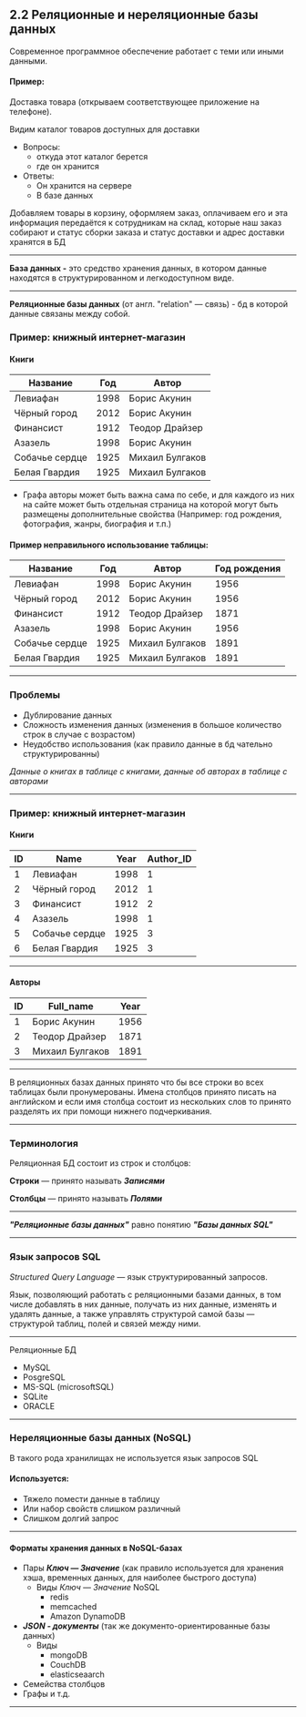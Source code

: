 ## 2.2 Реляционные и нереляционные базы данных

Современное программное обеспечение работает с теми или иными данными.

#### Пример:

Доставка товара (открываем соответствующее приложение на телефоне). 

Видим каталог товаров доступных для доставки 

- Вопросы:
  - откуда этот каталог берется 
  - где он хранится
- Ответы:
  - Он хранится на сервере
  - В базе данных

Добавляем товары в корзину, оформляем заказ, оплачиваем его и эта информация передаётся к сотрудникам на склад, которые наш заказ собирают и статус сборки заказа и статус доставки и адрес доставки хранятся в БД

------

**База данных -** это средство хранения данных, в котором данные находятся в структурированном и легкодоступном виде.

------

**Реляционные базы данных** (от англ. "relation" — связь) - бд в которой данные связаны между собой.

### Пример: книжный интернет-магазин

#### Книги

| Название       | Год  | Автор           |
| -------------- | ---- | --------------- |
| Левиафан       | 1998 | Борис Акунин    |
| Чёрный город   | 2012 | Борис Акунин    |
| Финансист      | 1912 | Теодор Драйзер  |
| Азазель        | 1998 | Борис Акунин    |
| Собачье сердце | 1925 | Михаил Булгаков |
| Белая Гвардия  | 1925 | Михаил Булгаков |

- Графа авторы может быть важна сама по себе, и для каждого из них на сайте может быть отдельная страница на которой могут быть размещены дополнительные свойства (Например: год рождения, фотография, жанры, биография и т.п.)

#### Пример неправильного использование таблицы: 

| Название       | Год  | Автор           | Год рождения |
| -------------- | ---- | --------------- | ------------ |
| Левиафан       | 1998 | Борис Акунин    | 1956         |
| Чёрный город   | 2012 | Борис Акунин    | 1956         |
| Финансист      | 1912 | Теодор Драйзер  | 1871         |
| Азазель        | 1998 | Борис Акунин    | 1956         |
| Собачье сердце | 1925 | Михаил Булгаков | 1891         |
| Белая Гвардия  | 1925 | Михаил Булгаков | 1891         |

------

### Проблемы

- Дублирование данных
- Сложность изменения данных (изменения в большое количество строк в случае с возрастом)
- Неудобство использования (как правило данные в бд чательно структурированны)

*Данные о книгах в таблице с книгами, данные об авторах в таблице с авторами*

------

### Пример: книжный интернет-магазин

#### Книги

| ID   | Name           | Year | Author_ID |
| ---- | -------------- | ---- | --------- |
| 1    | Левиафан       | 1998 | 1         |
| 2    | Чёрный город   | 2012 | 1         |
| 3    | Финансист      | 1912 | 2         |
| 4    | Азазель        | 1998 | 1         |
| 5    | Собачье сердце | 1925 | 3         |
| 6    | Белая Гвардия  | 1925 | 3         |

------

#### Авторы

| ID   | Full_name       | Year |
| ---- | --------------- | ---- |
| 1    | Борис Акунин    | 1956 |
| 2    | Теодор Драйзер  | 1871 |
| 3    | Михаил Булгаков | 1891 |

------

В реляционных базах данных принято что бы все строки во всех таблицах были пронумерованы. Имена столбцов принято писать на английском и если имя столбца состоит из нескольких слов то принято разделять их при помощи нижнего подчеркивания.

------

### Терминология

Реляционная БД состоит из строк и столбцов:

**Строки** — принято называть ***Записями***

**Столбцы** — принято называть ***Полями***

------

***"Реляционные базы данных"*** равно понятию ***"Базы данных SQL"***

------

### Язык запросов SQL

*Structured Query Language* — язык структурированный запросов.

Язык, позволяющий работать с реляционными базами данных, в том числе добавлять в них данные, получать из них данные, изменять и удалять данные, а также управлять структурой самой базы — структурой таблиц, полей и связей между ними.

------

Реляционные БД

- MySQL
- PosgreSQL
- MS-SQL (microsoftSQL)
- SQLite
- ORACLE

------

### Нереляционные базы данных (NoSQL)

В такого рода хранилищах не используется язык запросов SQL

#### Используется:

- Тяжело помести данные в таблицу
- Или набор свойств слишком различный
- Слишком долгий запрос 

------

#### Форматы хранения данных в NoSQL-базах

- Пары ***Ключ — Значение*** (как правило используется для хранения хэша, временных данных, для наиболее быстрого доступа)
  - Виды *Ключ — Значение* NoSQL 
    - redis
    - memcached
    - Amazon DynamoDB
- ***JSON - документы*** (так же документо-ориентированные базы данных)
  - Виды 
    - mongoDB
    - CouchDB
    - elasticseaarch
- Семейства столбцов
- Графы и т.д.

------
